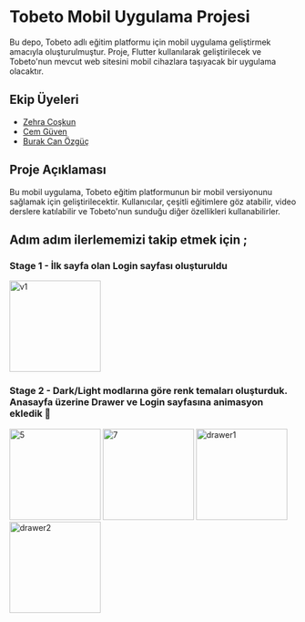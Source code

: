 # Tobeto Mobil Uygulama Projesi

Bu depo, Tobeto adlı eğitim platformu için mobil uygulama geliştirmek amacıyla oluşturulmuştur. Proje, Flutter kullanılarak geliştirilecek ve Tobeto'nun mevcut web sitesini mobil cihazlara taşıyacak bir uygulama olacaktır.

## Ekip Üyeleri
- [Zehra Coşkun](https://github.com/zehraCoskun)
- [Cem Güven](https://github.com/cemguven4108)
- [Burak Can Özgüç]()

## Proje Açıklaması

Bu mobil uygulama, Tobeto eğitim platformunun bir mobil versiyonunu sağlamak için geliştirilecektir. Kullanıcılar, çeşitli eğitimlere göz atabilir, video derslere katılabilir ve Tobeto'nun sunduğu diğer özellikleri kullanabilirler.

## Adım adım ilerlememizi takip etmek için ;
### Stage 1 - İlk sayfa olan Login sayfası oluşturuldu
<img width="160" alt="v1" src="https://github.com/zehraCoskun/tobeto-mobile/assets/110024096/018383e0-872d-4109-8f34-af608d734320">

### Stage 2 - Dark/Light modlarına göre renk temaları oluşturduk. Anasayfa üzerine Drawer ve Login sayfasına animasyon ekledik 🎉

<img width="160" alt="5" src="https://github.com/zehraCoskun/tobeto-mobile/assets/110024096/0cd09293-fa40-43e8-8724-8f9478556bef">

<img width="160" alt="7" src="https://github.com/zehraCoskun/tobeto-mobile/assets/110024096/eaf1c0fe-1ce4-4a78-a7e2-2e5061e14685">

<img width="160" alt="drawer1" src="https://github.com/zehraCoskun/tobeto-mobile/assets/110024096/ecb47a73-5160-4f30-8004-b7c22c02edd5">

<img width="160" alt="drawer2" src="https://github.com/zehraCoskun/tobeto-mobile/assets/110024096/91ab2910-7210-4db6-bf3a-94f340549146">

